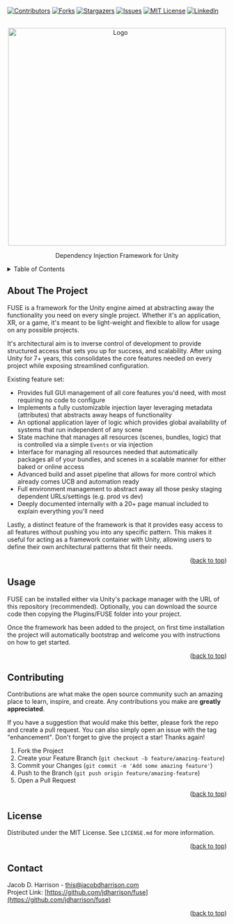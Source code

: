 <a name="readme-top"></a>

<!-- PROJECT SHIELDS -->
<!--
*** I'm using markdown "reference style" links for readability.
*** Reference links are enclosed in brackets [ ] instead of parentheses ( ).
*** See the bottom of this document for the declaration of the reference variables
*** for contributors-url, forks-url, etc. This is an optional, concise syntax you may use.
*** https://www.markdownguide.org/basic-syntax/#reference-style-links
-->
[![Contributors][contributors-shield]][contributors-url]
[![Forks][forks-shield]][forks-url]
[![Stargazers][stars-shield]][stars-url]
[![Issues][issues-shield]][issues-url]
[![MIT License][license-shield]][license-url]
[![LinkedIn][linkedin-shield]][linkedin-url]

<br/>

<div align="center">
  <img src="Assets/Plugins/Fuse/2D/Icons/FuseFull.png" alt="Logo" width="500">
  <p align="center">
    Dependency Injection Framework for Unity
    <br />
  </p>
</div>

<details>
  <summary>Table of Contents</summary>
  <ol>
    <li><a href="#about-the-project">About The Project</a></li>
    <li><a href="#usage">Usage</a></li>
    <li><a href="#contributing">Contributing</a></li>
    <li><a href="#license">License</a></li>
    <li><a href="#contact">Contact</a></li>
  </ol>
</details>

<!-- ABOUT THE PROJECT -->
## About The Project

FUSE is a framework for the Unity engine aimed at abstracting away the functionality you need on every single project. Whether it's an application, XR, or a game, it's meant to be light-weight and flexible to allow for usage on any possible projects.

It's architectural aim is to inverse control of development to provide structured access that sets you up for success, and scalability. After using Unity for 7+ years, this consolidates the core features needed on every project while exposing streamlined configuration.

Existing feature set:
* Provides full GUI management of all core features you'd need, with most requiring no code to configure
* Implements a fully customizable injection layer leveraging metadata (attributes) that abstracts away heaps of functionality
* An optional application layer of logic which provides global availability of systems that run independent of any scene
* State machine that manages all resources (scenes, bundles, logic) that is controlled via a simple `Events` or via injection
* Interface for managing all resources needed that automatically packages all of your bundles, and scenes in a scalable manner for either baked or online access
* Advanced build and asset pipeline that allows for more control which already comes UCB and automation ready
* Full environment management to abstract away all those pesky staging dependent URLs/settings (e.g. prod vs dev)
* Deeply documented internally with a 20+ page manual included to explain everything you'll need

Lastly, a distinct feature of the framework is that it provides easy access to all features without pushing you into any specific pattern. This makes it useful for acting as a framework container with Unity, allowing users to define their own architectural patterns that fit their needs.

<p align="right">(<a href="#readme-top">back to top</a>)</p>

## Usage

FUSE can be installed either via Unity's package manager with the URL of this repository (recommended). Optionally, you can download the source code then copying the Plugins/FUSE folder into your project.

Once the framework has been added to the project, on first time installation the project will automatically bootstrap and welcome you with instructions on how to get started.

<p align="right">(<a href="#readme-top">back to top</a>)</p>

## Contributing

Contributions are what make the open source community such an amazing place to learn, inspire, and create. Any contributions you make are **greatly appreciated**.

If you have a suggestion that would make this better, please fork the repo and create a pull request. You can also simply open an issue with the tag "enhancement".
Don't forget to give the project a star! Thanks again!

1. Fork the Project
2. Create your Feature Branch (`git checkout -b feature/amazing-feature`)
3. Commit your Changes (`git commit -m 'Add some amazing feature'`)
4. Push to the Branch (`git push origin feature/amazing-feature`)
5. Open a Pull Request

<p align="right">(<a href="#readme-top">back to top</a>)</p>

## License

Distributed under the MIT License. See `LICENSE.md` for more information.
<p align="right">(<a href="#readme-top">back to top</a>)</p>

## Contact

Jacob D. Harrison - this@jacobdharrison.com</br>
Project Link: [https://github.com/jdharrison/fuse](https://github.com/jdharrison/fuse)

<p align="right">(<a href="#readme-top">back to top</a>)</p>

<!-- https://www.markdownguide.org/basic-syntax/#reference-style-links -->
[contributors-shield]: https://img.shields.io/github/contributors/jdharrison/fuse.svg?style=for-the-badge
[contributors-url]: https://github.com/jdharrison/fuse/graphs/contributors
[forks-shield]: https://img.shields.io/github/forks/jdharrison/fuse.svg?style=for-the-badge
[forks-url]: https://github.com/jdharrison/fuse/network/members
[stars-shield]: https://img.shields.io/github/stars/jdharrison/fuse.svg?style=for-the-badge
[stars-url]: https://github.com/jdharrison/fuse/stargazers
[issues-shield]: https://img.shields.io/github/issues/jdharrison/fuse.svg?style=for-the-badge
[issues-url]: https://github.com/jdharrison/fuse/issues
[license-shield]: https://img.shields.io/github/license/jdharrison/fuse.svg?style=for-the-badge
[license-url]: https://github.com/jdharrison/fuse/blob/main/LICENSE.md
[linkedin-shield]: https://img.shields.io/badge/-LinkedIn-black.svg?style=for-the-badge&logo=linkedin&colorB=555
[linkedin-url]: https://linkedin.com/in/jacobdharrison
[product-screenshot]: images/screenshot.png
